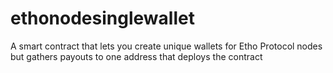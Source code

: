 # ethonodesinglewallet
A smart contract that lets you create unique wallets for Etho Protocol nodes but gathers payouts to one address that deploys the contract
